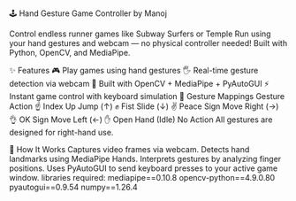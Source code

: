 🕹️ Hand Gesture Game Controller by Manoj


Control endless runner games like Subway Surfers or Temple Run using your hand gestures and webcam — no physical controller needed! Built with Python, OpenCV, and MediaPipe.

✨ Features
🎮 Play games using hand gestures
🖐️ Real-time gesture detection via webcam
🤖 Built with OpenCV + MediaPipe + PyAutoGUI
⚡ Instant game control with keyboard simulation
🧠 Gesture Mappings
Gesture	Action
☝️ Index Up	Jump (↑)
✊ Fist	Slide (↓)
✌️ Peace Sign	Move Right (→)
👌 OK Sign	Move Left (←)
✋ Open Hand (Idle)	No Action
All gestures are designed for right-hand use.

🚀 How It Works
Captures video frames via webcam.
Detects hand landmarks using MediaPipe Hands.
Interprets gestures by analyzing finger positions.
Uses PyAutoGUI to send keyboard presses to your active game window.
libraries required:
mediapipe==0.10.8
opencv-python==4.9.0.80
pyautogui==0.9.54
numpy==1.26.4
